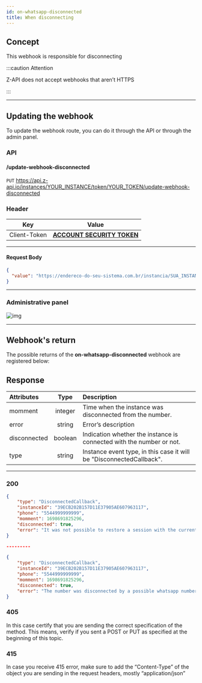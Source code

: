 ```yaml
---
id: on-whatsapp-disconnected
title: When disconnecting
---
```


## Concept

This webhook is responsible for disconnecting 

:::caution Attention

Z-API does not accept webhooks that aren’t HTTPS

:::

---

## Updating the webhook 

To update the webhook route, you can do it through the API or through the admin panel.

### API

#### /update-webhook-disconnected

`PUT` https://api.z-api.io/instances/YOUR_INSTANCE/token/YOUR_TOKEN/update-webhook-disconnected

### Header

|      Key       |            Value            |
| :------------: |     :-----------------:     |
|  Client-Token  | **[ACCOUNT SECURITY TOKEN](../security/client-token)** |

---

#### Request Body

```json
{
  "value": "https://endereco-do-seu-sistema.com.br/instancia/SUA_INSTANCIA/disconnected"
}
```

---

### Administrative panel 

![img](../../../../../img/disconnected.png)

---

## Webhook's return 

The possible returns of the **on-whatsapp-disconnected** webhook are registered below:

## Response

| Attributes| Type| Description |
| :-- | :-: | :-- |
| momment | integer | Time when the instance was disconnected from the number. |
| error | string | Error’s description  |
| disconnected | boolean | Indication whether the instance is connected with the number or not. |
| type | string | Instance event type, in this case it will be "DisconnectedCallback". |

---

### 200

```json
{
    "type": "DisconnectedCallback",
    "instanceId": "39ECB202B157D11E37905AE607963117",
    "phone": "5544999999999",
    "momment": 1698691825296,
    "disconnected": true,
    "error": "It was not possible to restore a session with the current token, please login again"
}

---------

{
    "type": "DisconnectedCallback",
    "instanceId": "39ECB202B157D11E37905AE607963117",
    "phone": "5544999999999",
    "momment": 1698691825296,
    "disconnected": true,
    "error": "The number was disconnected by a possible whatsapp number blocking"
}

```

### 405

In this case certify that you are sending the correct specification of the method. This means, verify if you sent a POST or PUT as specified at the beginning of this topic.

### 415

In case you receive 415 error, make sure to add the “Content-Type” of the object you are sending in the request headers, mostly “application/json”

<!--
## Code

<iframe src="//api.apiembed.com/?source=https://raw.githubusercontent.com/Z-API/z-api-docs/main/json-examples/on-whatsapp-disconnected.json&targets=all" frameborder="0" scrolling="no" width="100%" height="500px" seamless></iframe> -->
